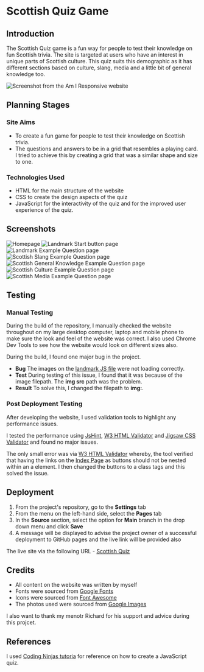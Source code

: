 # Scottish Quiz Game

## Introduction

The Scottish Quiz game is a fun way for people to test their knowledge on fun Scottish trivia. The site is targeted at users who have an interest in unique parts of Scottish culture. This quiz suits this demographic as it has different sections based on culture, slang, media and a little bit of general knowledge too.

![Screenshot from the Am I Responsive website](assets/docs/screenshots/am-i-responsive.png)

## Planning Stages

### Site Aims

- To create a fun game for people to test their knowledge on Scottish trivia.
- The questions and answers to be in a grid that resembles a playing card. I tried to achieve this by creating a grid that was a similar shape and size to one.
  
### Technologies Used

- HTML for the main structure of the website
- CSS to create the design aspects of the quiz
- JavaScript for the interactivity of the quiz and for the improved user experience of the quiz.

## Screenshots

![Homepage](assets/docs/screenshots/homepage.png)
![Landmark Start button page](assets/docs/screenshots/landmarks-start-page.png)
![Landmark Example Question page](assets/docs/screenshots/landmarks-question-page.png)
![Scottish Slang Example Question page](assets/docs/screenshots/slang-question-page.png)
![Scottish General Knowledge Example Question page](assets/docs/screenshots/genknowledge-question-page.png)
![Scottish Culture Example Question page](assets/docs/screenshots/culture-question-page.png)
![Scottish Media Example Question page](assets/docs/screenshots/media-question-page.png)

## Testing

### Manual Testing

During the build of the repository, I manually checked the website throughout on my large desktop computer, laptop and mobile phone to make sure the look and feel of the website was correct. I also used Chrome Dev Tools to see how the website would look on different sizes also.

During the build, I found one major bug in the project. 

- **Bug** The images on the [landmark JS file](assets/js/landmarks.js) were not loading correctly.
- **Test** During testing of this issue, I found that it was because of the image filepath. The **img src** path was the problem.
- **Result** To solve this, I changed the filepath to **img:**.

### Post Deployment Testing

After developing the website, I used validation tools to highlight any performance issues. 

I tested the performance using [JsHint](https://jshint.com/), [W3 HTML Validator](https://validator.w3.org/nu/) and [Jigsaw CSS Validator](https://jigsaw.w3.org/css-validator/) and found no major issues.

The only small error was via [W3 HTML Validator](https://validator.w3.org/nu) whereby, the tool verified that having the links on the [Index Page](index.html) as buttons should not be nested within an a element. I then changed the buttons to a class tags and this solved the issue.


## Deployment

1. From the project's repository, go to the **Settings** tab
2. From the menu on the left-hand side, select the **Pages** tab
3. In the **Source** section, select the option for **Main** branch in the drop down menu and click **Save**
4. A message will be displayed to advise the project owner of a successful deployment to GitHub pages and the live link will be provided also

The live site via the following URL - [Scottish Quiz](https://justkirst.github.io/scottish-quiz/)

## Credits

* All content on the website was written by myself
* Fonts were sourced from [Google Fonts](https://fonts.google.com/)
* Icons were sourced from [Font Awesome](https://fontawesome.com/icons)
* The photos used were sourced from [Google Images](https://images.google.com/)

I also want to thank my menotr Richard for his support and advice during this projcet.

## References

I used [Coding Ninjas tutoria](https://www.codingninjas.com/blog/2021/08/02/how-to-create-a-quiz-app-using-javascript/) for reference on how to create a JavaScript quiz.